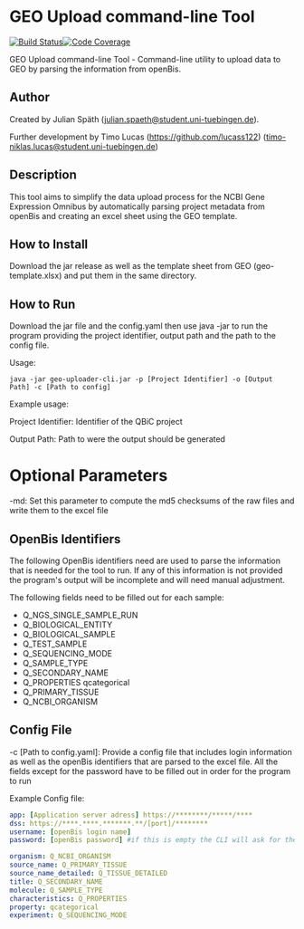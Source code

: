 # GEO Upload command-line Tool

[![Build Status](https://travis-ci.com/qbicsoftware/geo-uploader-cli.svg?branch=development)](https://travis-ci.com/qbicsoftware/geo-uploader-cli)[![Code Coverage]( https://codecov.io/gh/qbicsoftware/geo-uploader-cli/branch/development/graph/badge.svg)](https://codecov.io/gh/qbicsoftware/geo-uploader-cli)

GEO Upload command-line Tool - Command-line utility to upload data to GEO by parsing the information from openBis.
## Author
Created by Julian Späth (julian.spaeth@student.uni-tuebingen.de).

Further development by Timo Lucas (https://github.com/lucass122) (timo-niklas.lucas@student.uni-tuebingen.de)

## Description

 This tool aims to simplify the data upload process for the NCBI Gene Expression Omnibus by automatically parsing project metadata from openBis and creating an excel sheet using the GEO template.


## How to Install

Download the jar release as well as the template sheet from GEO (geo-template.xlsx) and put them in the same directory.

## How to Run

Download the jar file and the config.yaml then use java -jar to run the program providing the project identifier, output path and the path to the config file.

Usage:

```console
java -jar geo-uploader-cli.jar -p [Project Identifier] -o [Output Path] -c [Path to config]
```
Example usage:

Project Identifier: Identifier of the QBiC project

Output Path: Path to were the output should be generated

# Optional Parameters

-md: Set this parameter to compute the md5 checksums of the raw files and write them to the excel file

## OpenBis Identifiers

The following OpenBis identifiers need are used to parse the information that is needed for the tool to run.
If any of this information is not provided the program's output will be incomplete and will need manual adjustment.

The following fields need to be filled out for each sample:

* Q_NGS_SINGLE_SAMPLE_RUN
* Q_BIOLOGICAL_ENTITY
* Q_BIOLOGICAL_SAMPLE
* Q_TEST_SAMPLE
* Q_SEQUENCING_MODE
* Q_SAMPLE_TYPE
* Q_SECONDARY_NAME
* Q_PROPERTIES qcategorical
* Q_PRIMARY_TISSUE
* Q_NCBI_ORGANISM

## Config File

-c [Path to config.yaml]: Provide a config file that includes login information as well as the openBis identifiers that are parsed to the excel file. All the fields except for the password have to be filled out in order for the program to run

Example Config file:

```yaml
app: [Application server adress] https://********/*****/****
dss: https://****.****.*******.**/[port]/********
username: [openBis login name]
password: [openBis password] #if this is empty the CLI will ask for the password at the start of the program

organism: Q_NCBI_ORGANISM
source_name: Q_PRIMARY_TISSUE
source_name_detailed: Q_TISSUE_DETAILED
title: Q_SECONDARY_NAME
molecule: Q_SAMPLE_TYPE
characteristics: Q_PROPERTIES
property: qcategorical
experiment: Q_SEQUENCING_MODE
```

